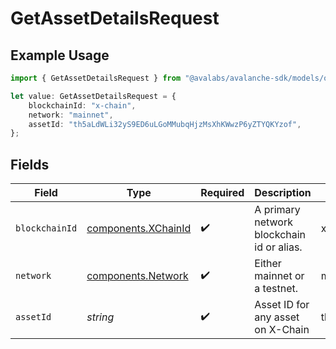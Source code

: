 # GetAssetDetailsRequest

## Example Usage

```typescript
import { GetAssetDetailsRequest } from "@avalabs/avalanche-sdk/models/operations";

let value: GetAssetDetailsRequest = {
    blockchainId: "x-chain",
    network: "mainnet",
    assetId: "th5aLdWLi32yS9ED6uLGoMMubqHjzMsXhKWwzP6yZTYQKYzof",
};
```

## Fields

| Field                                                      | Type                                                       | Required                                                   | Description                                                | Example                                                    |
| ---------------------------------------------------------- | ---------------------------------------------------------- | ---------------------------------------------------------- | ---------------------------------------------------------- | ---------------------------------------------------------- |
| `blockchainId`                                             | [components.XChainId](../../models/components/xchainid.md) | :heavy_check_mark:                                         | A primary network blockchain id or alias.                  | x-chain                                                    |
| `network`                                                  | [components.Network](../../models/components/network.md)   | :heavy_check_mark:                                         | Either mainnet or a testnet.                               | mainnet                                                    |
| `assetId`                                                  | *string*                                                   | :heavy_check_mark:                                         | Asset ID for any asset on X-Chain                          | th5aLdWLi32yS9ED6uLGoMMubqHjzMsXhKWwzP6yZTYQKYzof          |